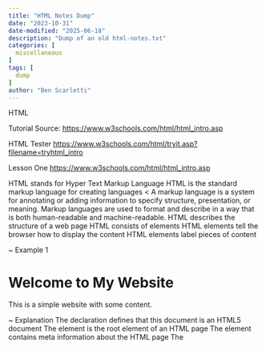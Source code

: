 ```yaml
---
title: "HTML Notes Dump"
date: "2023-10-31"
date-modified: "2025-06-18"
description: "Dump of an old html-notes.txt"
categories: [
  miscellaneous
]
tags: [
  dump
]
author: "Ben Scarletti"
---
```


HTML

Tutorial Source:
    https://www.w3schools.com/html/html_intro.asp

HTML Tester
    https://www.w3schools.com/html/tryit.asp?filename=tryhtml_intro

Lesson One
    https://www.w3schools.com/html/html_intro.asp

HTML stands for Hyper Text Markup Language
HTML is the standard markup language for creating languages
    < A markup language is a system for annotating or adding information to specify structure, presentation, or meaning. Markup languages are used to format and describe in a way that is both human-readable and machine-readable.
HTML describes the structure of a web page
HTML consists of elements
HTML elements tell the browser how to display the content
HTML elements label pieces of content

~ Example 1

<!DOCTYPE html>
<html>
<head>
    <title>Your Page Title</title>
</head>
<body>
    <h1>Welcome to My Website</h1>
    <p>This is a simple website with some content.</p>
    <!-- Add more content here -->
</body>
</html>

~ Explanation
The <!DOCTYPE html> declaration defines that this document is an HTML5 document
The <html> element is the root element of an HTML page
The <head> element contains meta information about the HTML page
The <title> element specifies a title for the HTML page 
    - Shown in the browser's title bar or in the page's tab
The <body> element defines the document's body, and is a container for all the visible contents, such as headings, paragraphs, images, hyperlinks, tables, lists, etc.
The <h1> element defines a large heading
The <p> element defines a paragraph

Most HTML elements are defined by a start tag, content and an end tag
Some HTML elements have no content and are called empty elements
    - One example is the <br> element which  does not have an end tag
Web browsers read HTML documents and attempt to display them
Web browsers do not show users the HTML tags, only the content
Content in the <body> section will be displayed in the browser
Content in the <title> element will be shown in the browser's title bar or browser tab
The HTML versions from 2008 are HTML 5 to HTML 5.2

Lesson 2
    https://www.w3schools.com/html/html_editors.asp

Web pages can be created and modifier using HTML editors
    - Or they can be edited with notepad / VSCode etc.
Save the file with the .html or .htm extension
    - index.html is the defualt
Choose open with chrome when right clicking file and chrome will display

Lesson 3:
    https://www.w3schools.com/html/html_basic.asp

All HTML documents must start with a document type declaration
    <!DOCTYPE html>
The <!DOCTYPE> declaration helps browsers display web pages correctly
    - It is not case sensitive <!doctype html>
    - It only appears once and does not need to be closed
    ~ <!doctype html> is the declaration for HTML5
The document itself then begins with <html> and ends with </html>
    - Forward slashes close or end an element
The visible part of an HTML document is within the <body> and </body>

HTML headings are defined with the <h1> to <h6> tags
    - <h1> is the most important heading
    - <h7> is the least important heading

HTML paragraphs are defined with the <p> tag
    - The element is closed with the </p> tag

HTML links are defined with the <a> tag
    - Inside the <a> tag is where the link goes
    ~ The link's destination is specified with the href attribute
    - The content between <a> and </a> is the text displayed on the link
    - <a href="https://www.w3schools.com">This is a link</a>
        - This shows a link with the text: This is a link

HTML images are defined with the <img> tag
    - The attributes are:
        - src for the source file
        - alt for the alternative text
            - This is displayed to user if the image does not load
        - width for the width, it will stretch
        - height for the height, it will stretch
    <img src="img_girl.jpg" width="500" height="600">
Image source can be absolute URL
    - src="https://www.w3schools.com/images/img_girl.jpg"
Or relative URL, relative to the domain if it begins with a slash /
    - src="/images/img_girl.jpg"
Or relative URL, relative to the current web page
    - src="img_girl.jpg"
    > This is recommended in case domain changes

You can view HTML source with Ctrl + U in chrome or right click to inspect
    - You can also right click and "View page source"

No part of HTML is case sensitive but lowercase is recommended

Lesson 6
    https://www.w3schools.com/html/html_attributes.asp

The style attribute adds styles to an element such as colour, font or size
    <p style="color:red;"> This is a red paragraph.</p>

The lang attribute should only be used once to declare the language of the web page
    <!DOCTYPE html>
    <html lang="en">
Or
<!DOCTYPE html>
<html lang="en-US">
Where the first two letters indicate language and the second are country

The title attribute defines extra information about an element
    - The value of this title shows in the tooltip when you mouse over the element
<p title="I'm a tooltip"> Hover over this paragraph.</p>

Quotation marks " are not technically required in HTML standard
    - They are recommended as otherwise spaces cause issues

Single quotes and double quotes work much like Python, if single quotes are needed in the text, use double, if the double quotes are needed use single outside

Lesson Summary
    All HTML elements can have attributes
    The href attribute of <a> specifies the URL of the page the link goes to
    The src attribute of <img> specifies the path to the image to be displayed
    The width and height attributes of <img> provide size information for images
    The alt attribute of <img> provides an alternate text for an image
    The style attribute is used to add styles to an element, such as color, font, size, and more
    The lang attribute of the <html> tag declares the language of the Web page
    The title attribute defines some extra information about an element

Lesson 7

Web pages use headings to index the structure and content of a web page
Do not use headings simply to make text larger, use them only for section headings
Each heading has a default size <h1> to <h6>
    You can alter a heading size if you wish
<h1 style="font-size:60px;">Heading 1</h1>

Lesson 8

HTML paragraphs <p> always start a new line and browsers automatically add white space before and after a paragraph (called a margin)

You cannot be sure how HTML will be displayed on a given device, large or small screens, and resized windows will give different results

HTML has the horizontal rules tag <hr>
    - This tag defines a thematic break in an HTML page
    - It looks like a very long line across the page left to right'
<hr> is an empty tag and oes not need to be closed to create a horizontal rule
    - You do not need to close it
> Example
<h1>This is heading 1</h1>
<p>This is some text.</p>
<hr>
<h2>This is heading 2</h2>

HTML line break elements are created with the <br> tag
    <br> is an empty tag and it does not need closing

~ Multi-Line Text
Depsite being written across multiple lines this will display on one line
<p>
Line
Line 2
</p>

To fix this we use the <pre> element which defined preformatted text
<pre>
Line
Line 2
</pre>
This is usually displayed with a fixed with (monospace) font and preserves spaces and line breaks


Lesson 9 - HTML Styles 
* Unfinished
https://www.w3schools.com/html/html_styles.asp

The style of an HTML element can be done with the style attribute
The HTML style attribute has the following syntax
<tagname style="property:value;">

The property is a CSS property 
